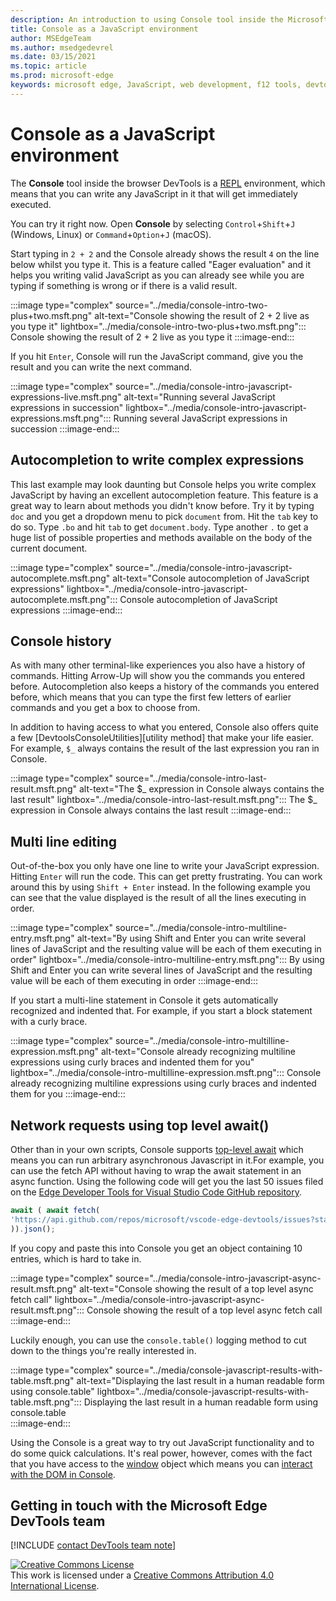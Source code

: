 ```yaml
---
description: An introduction to using Console tool inside the Microsoft Edge Developer Tools as a JavaScript environment.
title: Console as a JavaScript environment
author: MSEdgeTeam
ms.author: msedgedevrel
ms.date: 03/15/2021
ms.topic: article
ms.prod: microsoft-edge
keywords: microsoft edge, JavaScript, web development, f12 tools, devtools
---
```


# Console as a JavaScript environment

The **Console** tool inside the browser DevTools is a [REPL][WikiREPLoop] environment, which means that you can write any JavaScript in it that will get immediately executed.

You can try it right now. Open **Console** by selecting `Control`+`Shift`+`J` (Windows, Linux) or `Command`+`Option`+`J` (macOS). 

Start typing in `2 + 2` and the Console already shows the result `4` on the line below whilst you type it. This is a feature called "Eager evaluation" and it helps you writing valid JavaScript as you can already see while you are typing if something is wrong or if there is a valid result.

:::image type="complex" source="../media/console-intro-two-plus+two.msft.png" alt-text="Console showing the result of 2 + 2 live as you type it" lightbox="../media/console-intro-two-plus+two.msft.png":::
Console showing the result of 2 + 2 live as you type it
:::image-end:::  

If you hit `Enter`, Console will run the JavaScript command, give you the result and you can write the next command. 

:::image type="complex" source="../media/console-intro-javascript-expressions-live.msft.png" alt-text="Running several JavaScript expressions in succession" lightbox="../media/console-intro-javascript-expressions.msft.png":::
Running several JavaScript expressions in succession
:::image-end:::  

## Autocompletion to write complex expressions

This last example may look daunting but Console helps you write complex JavaScript by having an excellent autocompletion feature. This feature is a great way to learn about methods you didn't know before. Try it by typing `doc` and you get a dropdown menu to pick `document` from. Hit the `tab` key to do so. Type `.bo` and hit `tab` to get `document.body`. Type another `.` to get a huge list of possible properties and methods available on the body of the current document. 

:::image type="complex" source="../media/console-intro-javascript-autocomplete.msft.png" alt-text="Console autocompletion of JavaScript expressions" lightbox="../media/console-intro-javascript-autocomplete.msft.png":::
Console autocompletion of JavaScript expressions
:::image-end:::  

## Console history

As with many other terminal-like experiences you also have a history of commands. Hitting Arrow-Up will show you the commands you entered before. Autocompletion also keeps a history of the commands you entered before, which means that you can type the first few letters of earlier commands and you get a box to choose from.

In addition to having access to what you entered, Console also offers quite a few [DevtoolsConsoleUtilities][utility method] that make your life easier. For example, `$_` always contains the result of the last expression you ran in Console.

:::image type="complex" source="../media/console-intro-last-result.msft.png" alt-text="The $_ expression in Console always contains the last result" lightbox="../media/console-intro-last-result.msft.png":::
    The $_ expression in Console always contains the last result
:::image-end:::  

## Multi line editing

Out-of-the-box you only have one line to write your JavaScript expression. Hitting `Enter` will run the code. This can get pretty frustrating. You can work around this by using `Shift + Enter` instead. In the following example you can see that the value displayed is the result of all the lines executing in order. 

:::image type="complex" source="../media/console-intro-multiline-entry.msft.png" alt-text="By using Shift and Enter you can write several lines of JavaScript and the resulting value will be each of them executing in order" lightbox="../media/console-intro-multiline-entry.msft.png":::
By using Shift and Enter you can write several lines of JavaScript and the resulting value will be each of them executing in order
:::image-end:::  

If you start a multi-line statement in Console it gets automatically recognized and indented that. For example, if you start a block statement with a curly brace.

:::image type="complex" source="../media/console-intro-multilline-expression.msft.png" alt-text="Console already recognizing multiline expressions using curly braces and indented them for you" lightbox="../media/console-intro-multilline-expression.msft.png":::
    Console already recognizing multiline expressions using curly braces and indented them for you
:::image-end:::  

## Network requests using top level await()

Other than in your own scripts, Console supports [top-level await][TopLevelAwait] which means you can run arbitrary asynchronous Javascript in it.For example, you can use the fetch API without having to wrap the await statement in an async function. Using the following code will get you the last 50 issues filed on the [Edge Developer Tools for Visual Studio Code GitHub repository](https://github.com/microsoft/vscode-edge-devtools).

```javascript
await ( await fetch(
'https://api.github.com/repos/microsoft/vscode-edge-devtools/issues?state=all&per_page=50&page=1'
)).json();
```

If you copy and paste this into Console you get an object containing 10 entries, which is hard to take in.

:::image type="complex" source="../media/console-intro-javascript-async-result.msft.png" alt-text="Console showing the result of a top level async fetch call" lightbox="../media/console-intro-javascript-async-result.msft.png":::
    Console showing the result of a top level async fetch call
:::image-end:::  

Luckily enough, you can use the `console.table()` logging method to cut down to the things you're really interested in.

:::image type="complex" source="../media/console-javascript-results-with-table.msft.png" alt-text="Displaying the last result in a human readable form using console.table" lightbox="../media/console-javascript-results-with-table.msft.png":::
    Displaying the last result in a human readable form using console.table    
:::image-end:::  


Using the Console is a great way to try out JavaScript functionality and to do some quick calculations. It's real power, however, comes with the fact that you have access to the [window][MDNWindow] object which means you can  [interact with the DOM in Console][DevtoolsDOMInteraction]. 


## Getting in touch with the Microsoft Edge DevTools team  

[!INCLUDE [contact DevTools team note](../includes/contact-devtools-team-note.md)]  

<!-- links -->  
[TopLevelAwait]: https://github.com/tc39/proposal-top-level-await
[DevtoolsConsoleUtilities]: ./utilities.md
[DevtoolsDOMInteraction]: ./console-dom-interaction.md
[DevtoolsBreakpoints]: /microsoft-edge/devtools-guide-chromium/javascript/breakpoints.md
[Live Expressions]: ./live-expressions.md
[DevtoolsFilteringConsole]: ./console-filtering.md
[DevtoolsConsoleLoggingDemo]: https://microsoftedge.github.io/DevToolsSamples/console/logging-examples.html
[DevtoolsConsoleTypesDemo]: https://microsoftedge.github.io/DevToolsSamples/console/logging-types.html
[DevtoolsConsoleSpecifiersDemo]: https://microsoftedge.github.io/DevToolsSamples/console/logging-with-specifiers.html
[DevtoolsConsoleGroupsDemo]: https://microsoftedge.github.io/DevToolsSamples/console/logging-with-groups.html
[DevtoolsConsoleTableDemo]: https://microsoftedge.github.io/DevToolsSamples/console/logging-with-table.html
[WikiStackTrace]: https://en.wikipedia.org/wiki/Stack_trace "Stack trace - Wikipedia"  
[DevtoolsConsoleErrorDemo]: https://microsoftedge.github.io/DevToolsSamples/console/error.html
[DevtoolsConsoleFilter]: ../microsoft-edge/devtools-guide-chromium/console/reference#filter-messages
[DevToolsIssues]: /microsoft-edge/devtools-guide-chromium/issies
[DevToolsConsoleAPI]: ./api.md "Console API Reference | Microsoft Docs"  
[DevtoolsConsoleLoggingMessages]: ./log.md "Get Started With Logging Messages In The Console | Microsoft Docs"  
[DevtoolsConsoleRunningJavascript]: ./javascript.md "Get Started With Running JavaScript In The Console | Microsoft Docs"  
[DevtoolsConsoleUtilitiesDebug]: ./utilities.md#debug "debug - Console Utilities API Reference | Microsoft Docs"  
[MDNMap]: https://developer.mozilla.org/docs/Web/JavaScript/Reference/Global_Objects/Array/map "Array.prototype.map() | MDN"  
[MDNWindow]: https://developer.mozilla.org/docs/Web/API/Window "Window | MDN"  
[WikiREPLoop]: https://en.wikipedia.org/wiki/Read%E2%80%93eval%E2%80%93print_loop "Read–eval–print loop - Wikipedia"  

[![Creative Commons License][CCby4Image]][CCA4IL]  
This work is licensed under a [Creative Commons Attribution 4.0 International License][CCA4IL].  

[CCA4IL]: https://creativecommons.org/licenses/by/4.0  
[CCby4Image]: https://i.creativecommons.org/l/by/4.0/88x31.png  